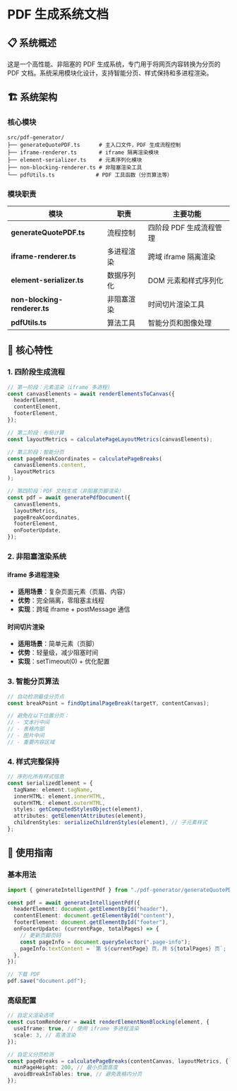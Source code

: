 # PDF 生成系统文档

## 📋 系统概述

这是一个高性能、非阻塞的 PDF 生成系统，专门用于将网页内容转换为分页的 PDF 文档。系统采用模块化设计，支持智能分页、样式保持和多进程渲染。

## 🏗️ 系统架构

### 核心模块

```
src/pdf-generator/
├── generateQuotePDF.ts      # 主入口文件，PDF 生成流程控制
├── iframe-renderer.ts       # iframe 隔离渲染模块
├── element-serializer.ts    # 元素序列化模块
├── non-blocking-renderer.ts # 非阻塞渲染工具
└── pdfUtils.ts             # PDF 工具函数（分页算法等）
```

### 模块职责

| 模块                         | 职责       | 主要功能                |
| ---------------------------- | ---------- | ----------------------- |
| **generateQuotePDF.ts**      | 流程控制   | 四阶段 PDF 生成流程管理 |
| **iframe-renderer.ts**       | 多进程渲染 | 跨域 iframe 隔离渲染    |
| **element-serializer.ts**    | 数据序列化 | DOM 元素和样式序列化    |
| **non-blocking-renderer.ts** | 非阻塞渲染 | 时间切片渲染工具        |
| **pdfUtils.ts**              | 算法工具   | 智能分页和图像处理      |

## 🚀 核心特性

### 1. 四阶段生成流程

```typescript
// 第一阶段：元素渲染（iframe 多进程）
const canvasElements = await renderElementsToCanvas({
  headerElement,
  contentElement,
  footerElement,
});

// 第二阶段：布局计算
const layoutMetrics = calculatePageLayoutMetrics(canvasElements);

// 第三阶段：智能分页
const pageBreakCoordinates = calculatePageBreaks(
  canvasElements.content,
  layoutMetrics
);

// 第四阶段：PDF 文档生成（非阻塞页脚渲染）
const pdf = await generatePdfDocument({
  canvasElements,
  layoutMetrics,
  pageBreakCoordinates,
  footerElement,
  onFooterUpdate,
});
```

### 2. 非阻塞渲染系统

#### iframe 多进程渲染

- **适用场景**：复杂页面元素（页眉、内容）
- **优势**：完全隔离，零阻塞主线程
- **实现**：跨域 iframe + postMessage 通信

#### 时间切片渲染

- **适用场景**：简单元素（页脚）
- **优势**：轻量级，减少阻塞时间
- **实现**：setTimeout(0) + 优化配置

### 3. 智能分页算法

```typescript
// 自动检测最佳分页点
const breakPoint = findOptimalPageBreak(targetY, contentCanvas);

// 避免在以下位置分页：
// - 文本行中间
// - 表格内部
// - 图片中间
// - 重要内容区域
```

### 4. 样式完整保持

```typescript
// 序列化所有样式信息
const serializedElement = {
  tagName: element.tagName,
  innerHTML: element.innerHTML,
  outerHTML: element.outerHTML,
  styles: getComputedStylesObject(element),
  attributes: getElementAttributes(element),
  childrenStyles: serializeChildrenStyles(element), // 子元素样式
};
```

## 📖 使用指南

### 基本用法

```typescript
import { generateIntelligentPdf } from "./pdf-generator/generateQuotePDF";

const pdf = await generateIntelligentPdf({
  headerElement: document.getElementById("header"),
  contentElement: document.getElementById("content"),
  footerElement: document.getElementById("footer"),
  onFooterUpdate: (currentPage, totalPages) => {
    // 更新页脚页码
    const pageInfo = document.querySelector(".page-info");
    pageInfo.textContent = `第 ${currentPage} 页，共 ${totalPages} 页`;
  },
});

// 下载 PDF
pdf.save("document.pdf");
```

### 高级配置

```typescript
// 自定义渲染选项
const customRenderer = await renderElementNonBlocking(element, {
  useIframe: true, // 使用 iframe 多进程渲染
  scale: 3, // 高清渲染
});

// 自定义分页检测
const pageBreaks = calculatePageBreaks(contentCanvas, layoutMetrics, {
  minPageHeight: 200, // 最小页面高度
  avoidBreakInTables: true, // 避免表格内分页
});
```
